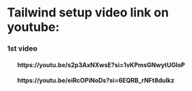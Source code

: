 # Tailwind setup video link on youtube:
<h3>1st video</h3>
<ul>
    <h4>https://youtu.be/s2p3AxNXwsE?si=1vKPmsGNwytUGloP</h4>
    <h4>https://youtu.be/eiRcOPiNoDs?si=6EQRB_rNFt8dulkz</h4>
</ul>